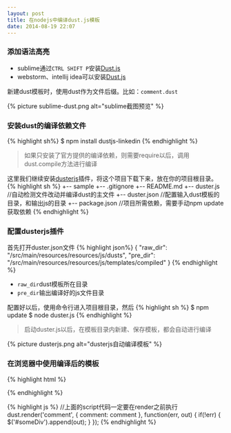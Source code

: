 ```yaml
---
layout: post
title: 在nodejs中编译dust.js模板
date: 2014-08-19 22:07
---
```


### 添加语法高亮
- sublime通过<code>CTRL SHIFT P</code>安装[Dust.js](https://sublime.wbond.net/packages/Dust.js)
- webstorm、intellij idea可以安装[Dust.js](https://github.com/yifanz/Intellij-Dust)

新建dust模板时，使用dust作为文件后缀。比如：<code>comment.dust</code>

{% picture sublime-dust.png alt="sublime截图预览" %}

### 安装dust的编译依赖文件
{% highlight sh%}
$ npm install dustjs-linkedin
{% endhighlight %}

> 如果只安装了官方提供的编译依赖，则需要require以后，调用dust.compile方法进行编译

这里我们继续安装[dusterjs](https://github.com/dmix/dusterjs)插件，将这个项目下载下来，放在你的项目根目录。
{% highlight sh %}
+-- sample
+-- .gitignore
+-- README.md
+-- duster.js           //自动检测文件改动并编译dust的主文件
+-- duster.json         //配置输入dust模板的目录，和输出js的目录
+-- package.json        //项目所需依赖，需要手动npm update获取依赖
{% endhighlight %}


### 配置dusterjs插件
首先打开duster.json文件
{% highlight json%}
{
    "raw_dir": "/src/main/resources/resources/js/dusts",
    "pre_dir": "/src/main/resources/resources/js/templates/compiled"
}
{% endhighlight %}

- <code>raw_dir</code>dust模板所在目录
- <code>pre_dir</code>输出编译好的js文件目录

配置好以后，使用命令行进入项目根目录，然后
{% highlight sh %}
$ npm update
$ node duster.js
{% endhighlight %}

>启动duster.js以后，在模板目录内新建、保存模板，都会自动进行编译

{% picture dusterjs.png alt="dusterjs自动编译模板" %}


### 在浏览器中使用编译后的模板

{% highlight html %}
<script src='/your/path/comment.js' /></script>
{% endhighlight %}

{% highlight js %}
//上面的script代码一定要在render之前执行
dust.render('comment', { comment: comment }, function(err, out) {
  if(!err) {
    $('#someDiv').append(out);
  }
});
{% endhighlight %}

